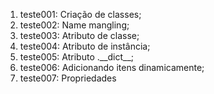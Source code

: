 1. teste001: Criação de classes;
1. teste002: Name mangling;  
1. teste003: Atributo de classe;
1. teste004: Atributo de instância;
1. teste005: Atributo .\_\_dict__;
1. teste006: Adicionando itens dinamicamente;
1. teste007: Propriedades

